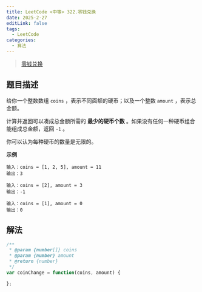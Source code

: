 ```yaml
---
title: LeetCode <中等> 322.零钱兑换
date: 2025-2-27
editLink: false
tags:
  - LeetCode
categories:
  - 算法
---
```


> [零钱兑换](https://leetcode.cn/problems/binary-search/description/)

## 题目描述

给你一个整数数组 `coins` ，表示不同面额的硬币；以及一个整数 `amount` ，表示总金额。

计算并返回可以凑成总金额所需的 **最少的硬币个数** 。如果没有任何一种硬币组合能组成总金额，返回 `-1` 。

你可以认为每种硬币的数量是无限的。

**示例**

```
输入：coins = [1, 2, 5], amount = 11
输出：3

输入：coins = [2], amount = 3
输出：-1

输入：coins = [1], amount = 0
输出：0
```

## 解法

```js
/**
 * @param {number[]} coins
 * @param {number} amount
 * @return {number}
 */
var coinChange = function(coins, amount) {

};
```
